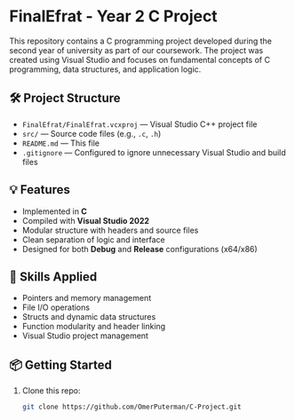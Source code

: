 # FinalEfrat - Year 2 C Project

This repository contains a C programming project developed during the second year of university as part of our coursework. The project was created using Visual Studio and focuses on fundamental concepts of C programming, data structures, and application logic.

## 🛠️ Project Structure

- `FinalEfrat/FinalEfrat.vcxproj` — Visual Studio C++ project file
- `src/` — Source code files (e.g., `.c`, `.h`)
- `README.md` — This file
- `.gitignore` — Configured to ignore unnecessary Visual Studio and build files

## 💡 Features

- Implemented in **C**
- Compiled with **Visual Studio 2022**
- Modular structure with headers and source files
- Clean separation of logic and interface
- Designed for both **Debug** and **Release** configurations (x64/x86)

## 🧠 Skills Applied

- Pointers and memory management
- File I/O operations
- Structs and dynamic data structures
- Function modularity and header linking
- Visual Studio project management

## 📦 Getting Started

1. Clone this repo:
   ```bash
   git clone https://github.com/OmerPuterman/C-Project.git
